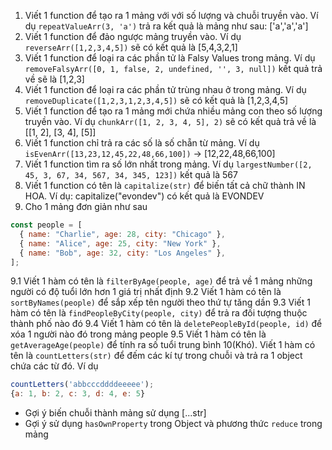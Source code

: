 1. Viết 1 function để tạo ra 1 mảng với với số lượng và chuỗi truyền vào. Ví dụ `repeatValueArr(3, 'a')` trả ra kết quả là mảng như sau: ['a','a','a']
2. Viết 1 function để đảo ngược mảng truyền vào. Ví dụ `reverseArr([1,2,3,4,5])` sẽ có kết quả là [5,4,3,2,1]
3. Viết 1 function để loại ra các phần tử là Falsy Values trong mảng. Ví dụ `removeFalsyArr([0, 1, false, 2, undefined, '', 3, null])` kết quả trả về sẽ là [1,2,3]
4. Viết 1 function để loại ra các phần tử trùng nhau ở trong mảng. Ví dụ `removeDuplicate([1,2,3,1,2,3,4,5])` sẽ có kết quả là [1,2,3,4,5]
5. Viết 1 function để tạo ra 1 mảng mới chứa nhiều mảng con theo số lượng truyền vào. Ví dụ `chunkArr([1, 2, 3, 4, 5], 2)` sẽ có kết quả trả về là [[1, 2], [3, 4], [5]]
6. Viết 1 function chỉ trả ra các số là số chẵn từ mảng. Ví dụ `isEvenArr([13,23,12,45,22,48,66,100])` -> [12,22,48,66,100]
7. Viết 1 function tìm ra số lớn nhất trong mảng. Ví dụ `largestNumber([2, 45, 3, 67, 34, 567, 34, 345, 123])` kết quả là 567
8. Viết 1 function có tên là `capitalize(str)` để biến tất cả chữ thành IN HOA. Ví dụ: capitalize("evondev") có kết quả là EVONDEV
9. Cho 1 mảng đơn giản như sau

```js
const people = [
  { name: "Charlie", age: 28, city: "Chicago" },
  { name: "Alice", age: 25, city: "New York" },
  { name: "Bob", age: 32, city: "Los Angeles" },
];
```

9.1 Viết 1 hàm có tên là `filterByAge(people, age)` để trả về 1 mảng những người có độ tuổi lớn hơn 1 giá trị nhất định
9.2 Viết 1 hàm có tên là `sortByNames(people)` để sắp xếp tên người theo thứ tự tăng dần
9.3 Viết 1 hàm có tên là `findPeopleByCity(people, city)` để trả ra đối tượng thuộc thành phố nào đó
9.4 Viết 1 hàm có tên là `deletePeopleById(people, id)` để xóa 1 người nào đó trong mảng people
9.5 Viết 1 hàm có tên là `getAverageAge(people)` để tính ra số tuổi trung bình 10(Khó). Viết 1 hàm có tên là `countLetters(str)` để đếm các kí tự trong chuỗi và trả ra 1 object chứa các từ đó. Ví dụ

```js
countLetters('abbcccddddeeeee');
{a: 1, b: 2, c: 3, d: 4, e: 5}
```

- Gợi ý biến chuỗi thành mảng sử dụng [...str]
- Gợi ý sử dụng `hasOwnProperty` trong Object và phương thức `reduce` trong mảng
